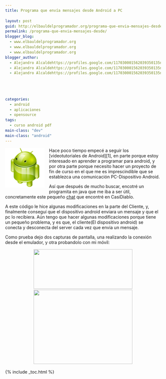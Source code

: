 ```yaml
---
title: Programa que envía mensajes desde Android a PC

layout: post
guid: http://elbauldelprogramador.org/programa-que-envia-mensajes-desde-android-a-pc/
permalink: /programa-que-envia-mensajes-desde/
blogger_blog:
  - www.elbauldelprogramador.org
  - www.elbauldelprogramador.org
  - www.elbauldelprogramador.org
blogger_author:
  - Alejandro Alcaldehttps://profiles.google.com/117030001562039350135noreply@blogger.com
  - Alejandro Alcaldehttps://profiles.google.com/117030001562039350135noreply@blogger.com
  - Alejandro Alcaldehttps://profiles.google.com/117030001562039350135noreply@blogger.com

  
  
  
categories:
  - android
  - aplicaciones
  - opensource
tags:
  - curso android pdf
main-class: "dev"
main-class: "android"
---
```

<img border="0" src="/assets/img/2013/07/iconoAndroid.png" style="clear:left; float:left;margin-right:1em; margin-bottom:1em" />  
Hace poco tiempo empecé a seguir los [videotutoriales de Android][1], en parte porque estoy interesado en aprender a programar para android, y por otra parte porque necesito hacer un proyecto de fin de curso en el que me es imprescindible que se establezca una comunicación PC-Dispositivo Android.

Así que después de mucho buscar, encotré un programita en java que me iba a ser útil, concretamente este pequeño [chat][2] que encontré en CasiDiablo.  
<!--ad-->

A este código le hice algunas modificaciones en la parte del Cliente, y, finalmente conseguí que el dispositivo android enviara un mensaje y que el pc lo recibiera. Aún tengo que hacer algunas modificaciones porque tiene un pequeño problema, y es que, el cliente(El dispositivo android) se conecta y desconecta del server cada vez que envia un mensaje. 

Como prueba dejo dos capturas de pantalla, una realizando la conexión desde el emulador, y otra probandolo con mi móvil:

<div class="separator" style="clear: both; text-align: center;">
  <a href="https://2.bp.blogspot.com/-NhzqkbbVSlI/TZSLKW_mJeI/AAAAAAAAAXs/fLJMMsGSYbI/s1600/Screenshot.png" imageanchor="1" style="margin-left:1em; margin-right:1em"><img border="0" height="128" width="320" src="https://2.bp.blogspot.com/-NhzqkbbVSlI/TZSLKW_mJeI/AAAAAAAAAXs/fLJMMsGSYbI/s320/Screenshot.png" /></a>
</div>



<div class="separator" style="clear: both; text-align: center;">
  <a href="https://2.bp.blogspot.com/-IP60xZKxqEo/TZSMSDUnHcI/AAAAAAAAAX0/eXLpj7fD5PY/s1600/31032011045.jpg" imageanchor="1" style="margin-left:1em; margin-right:1em"><img border="0" height="240" width="320" src="https://2.bp.blogspot.com/-IP60xZKxqEo/TZSMSDUnHcI/AAAAAAAAAX0/eXLpj7fD5PY/s320/31032011045.jpg" /></a>
</div>



 [1]: https://elbauldelprogramador.com/video-tutorial-programacion-android/
 [2]: http://casidiablo.net/java-socket-chat-basico/

{% include _toc.html %}
